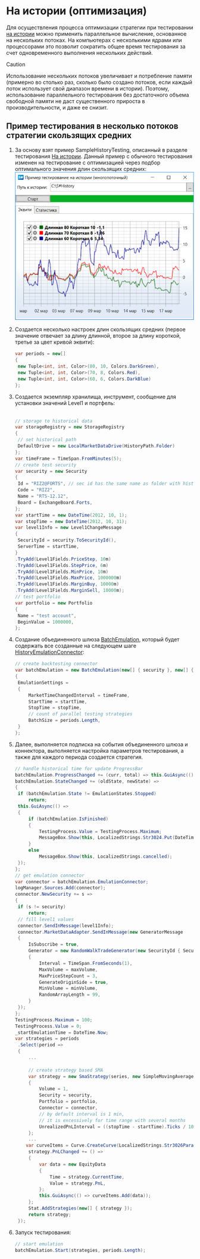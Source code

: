 # На истории (оптимизация)

Для осуществления процесса оптимизации стратегии при тестировании [на истории](historical_data.md) можно применить параллельное вычисление, основанное на нескольких потоках. На компьютерах с несколькими ядрами или процессорами это позволит сократить общее время тестирования за счет одновременного выполнения нескольких действий. 

> [!CAUTION]
> Использование нескольких потоков увеличивает и потребление памяти (примерно во столько раз, сколько было создано потоков, если каждый поток использует свой диапазон времени в истории). Поэтому, использование параллельного тестирования без достаточного объема свободной памяти не даст существенного прироста в производительности, и даже ee снизит. 

## Пример тестирования в несколько потоков стратегии скользящих средних

1. За основу взят пример SampleHistoryTesting, описанный в разделе тестирования [На истории](historical_data.md). Данный пример с обычного тестирования изменен на тестирование с оптимизацией через подбор оптимального значения длин скользящих средних: ![sample history test parallel](../../../images/sample_history_test_parallel.png)
2. Создается несколько настроек длин скользящих средних (первое значение отвечает за длину длинной, второе за длину короткой, третье за цвет кривой эквити): 

   ```cs
   var periods = new[]
   {
   	new Tuple<int, int, Color>(80, 10, Colors.DarkGreen),
   	new Tuple<int, int, Color>(70, 8, Colors.Red),
   	new Tuple<int, int, Color>(60, 6, Colors.DarkBlue)
   };
   ```
3. Создается экземпляр хранилища, инструмент, сообщение для установки значений Level1 и портфель: 

   ```cs
   					
   // storage to historical data
   var storageRegistry = new StorageRegistry
   {
   	// set historical path
   	DefaultDrive = new LocalMarketDataDrive(HistoryPath.Folder)
   };
   var timeFrame = TimeSpan.FromMinutes(5);
   // create test security
   var security = new Security
   {
   	Id = "RIZ2@FORTS", // sec id has the same name as folder with historical data
   	Code = "RIZ2",
   	Name = "RTS-12.12",
   	Board = ExchangeBoard.Forts,
   };
   var startTime = new DateTime(2012, 10, 1);
   var stopTime = new DateTime(2012, 10, 31);
   var level1Info = new Level1ChangeMessage
   {
   	SecurityId = security.ToSecurityId(),
   	ServerTime = startTime,
   }
   .TryAdd(Level1Fields.PriceStep, 10m)
   .TryAdd(Level1Fields.StepPrice, 6m)
   .TryAdd(Level1Fields.MinPrice, 10m)
   .TryAdd(Level1Fields.MaxPrice, 1000000m)
   .TryAdd(Level1Fields.MarginBuy, 10000m)
   .TryAdd(Level1Fields.MarginSell, 10000m);
   // test portfolio
   var portfolio = new Portfolio
   {
   	Name = "test account",
   	BeginValue = 1000000,
   };
   ```
4. Создание объединенного шлюза [BatchEmulation](xref:StockSharp.Algo.Strategies.Testing.BatchEmulation), который будет содержать все созданные на следующем шаге [HistoryEmulationConnector](xref:StockSharp.Algo.Testing.HistoryEmulationConnector): 

   ```cs
   // create backtesting connector
   var batchEmulation = new BatchEmulation(new[] { security }, new[] { portfolio }, storageRegistry)
   {
   	EmulationSettings =
   	{
   		MarketTimeChangedInterval = timeFrame,
   		StartTime = startTime,
   		StopTime = stopTime,
   		// count of parallel testing strategies
   		BatchSize = periods.Length,
   	}
   };
   ```
5. Далее, выполняется подписка на события объединенного шлюза и коннектора, выполняется настройка параметров тестирования, а также для каждого периода создается стратегия. 

   ```cs
   // handle historical time for update ProgressBar
   batchEmulation.ProgressChanged += (curr, total) => this.GuiAsync(() => TestingProcess.Value = total);
   batchEmulation.StateChanged += (oldState, newState) =>
   {
   	if (batchEmulation.State != EmulationStates.Stopped)
   		return;
   	this.GuiAsync(() =>
   	{
   		if (batchEmulation.IsFinished)
   		{
   			TestingProcess.Value = TestingProcess.Maximum;
   			MessageBox.Show(this, LocalizedStrings.Str3024.Put(DateTime.Now - _startEmulationTime));
   		}
   		else
   			MessageBox.Show(this, LocalizedStrings.cancelled);
   	});
   };
   // get emulation connector
   var connector = batchEmulation.EmulationConnector;
   logManager.Sources.Add(connector);
   connector.NewSecurity += s =>
   {
   	if (s != security)
   		return;
   	// fill level1 values
   	connector.SendInMessage(level1Info);
   	connector.MarketDataAdapter.SendInMessage(new GeneratorMessage
   	{
   		IsSubscribe = true,
   		Generator = new RandomWalkTradeGenerator(new SecurityId { SecurityCode = security.Code })
   		{
   			Interval = TimeSpan.FromSeconds(1),
   			MaxVolume = maxVolume,
   			MaxPriceStepCount = 3,	
   			GenerateOriginSide = true,
   			MinVolume = minVolume,
   			RandomArrayLength = 99,
   		}
   	});				
   };
   TestingProcess.Maximum = 100;
   TestingProcess.Value = 0;
   _startEmulationTime = DateTime.Now;
   var strategies = periods
   	.Select(period =>
   	{
   		...
       
   		// create strategy based SMA
   		var strategy = new SmaStrategy(series, new SimpleMovingAverage { Length = period.Item1 }, new SimpleMovingAverage { Length = period.Item2 })
   		{
   			Volume = 1,
   			Security = security,
   			Portfolio = portfolio,
   			Connector = connector,
   			// by default interval is 1 min,
   			// it is excessively for time range with several months
   			UnrealizedPnLInterval = ((stopTime - startTime).Ticks / 1000).To<TimeSpan>()
   		};
   		...
       var curveItems = Curve.CreateCurve(LocalizedStrings.Str3026Params.Put(period.Item1, period.Item2), period.Item3, DrawStyles.Line);
   		strategy.PnLChanged += () =>
   		{
   			var data = new EquityData
   			{
   				Time = strategy.CurrentTime,
   				Value = strategy.PnL,
   			};
   			this.GuiAsync(() => curveItems.Add(data));
   		};
   		Stat.AddStrategies(new[] { strategy });
   		return strategy;
   	});
   ```
6. Запуск тестирования: 

   ```cs
   // start emulation
   batchEmulation.Start(strategies, periods.Length);
   ```
